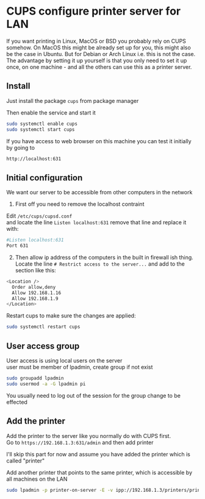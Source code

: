 # CUPS configure printer server for LAN

If you want printing in Linux, MacOS or BSD you probably rely on CUPS somehow. On MacOS this might be already set up for you, this might also be the case in Ubuntu. But for Debian or Arch Linux i.e. this is not the case.  
The advantage by setting it up yourself is that you only need to set it up once, on one machine - and all the others can use this as a printer server.

## Install
Just install the package `cups` from package manager

Then enable the service and start it
```sh
sudo systemctl enable cups
sudo systemctl start cups
```
If you have access to web browser on this machine you can test it initially by going to
```bash
http://localhost:631
```

## Initial configuration
We want our server to be accessible from other computers in the network  

1. First off you need to remove the localhost contraint

Edit `/etc/cups/cupsd.conf`  
and locate the line `Listen localhost:631` remove that line and replace it with:
```bash
#Listen localhost:631
Port 631
```

2. Then allow ip address of the computers in the built in firewall ish thing.  
Locate the line `# Restrict access to the server...` and add to the section like this:
```bash
<Location />
  Order allow,deny
  Allow 192.168.1.16
  Allow 192.168.1.9
</Location>
```
Restart cups to make sure the changes are applied:
```sh
sudo systemctl restart cups
```
## User access group
User access is using local users on the server  
user must be member of lpadmin, create group if not exist
```sh
sudo groupadd lpadmin
sudo usermod -a -G lpadmin pi
```
You usually need to log out of the session for the group change to be effected

## Add the printer
Add the printer to the server like you normally do with CUPS first.  
Go to `https://192.168.1.3:631/admin` and then add printer

I'll skip this part for now and assume you have added the printer which is called "printer"

Add another printer that points to the same printer, which is accessible by all machines on the LAN
```sh
sudo lpadmin -p printer-on-server -E -v ipp://192.168.1.3/printers/printer -m everywhere
```

